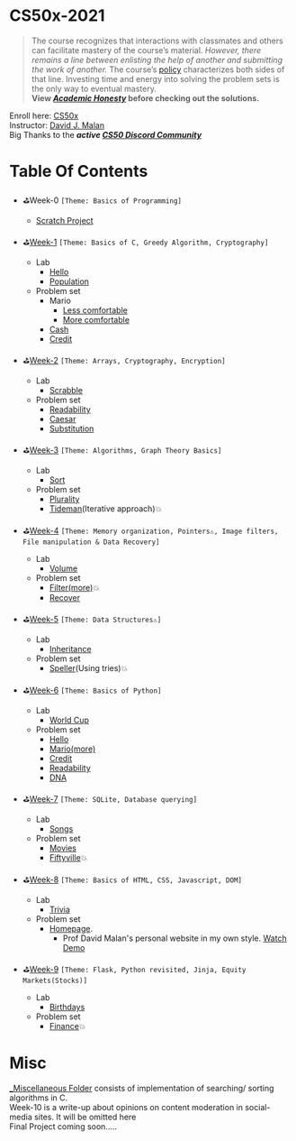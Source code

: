 # CS50x-2021
> The course recognizes that interactions with classmates and others can facilitate mastery of the course’s material. *However, there remains a line between enlisting the help of another and submitting the work of another.* The course’s [policy](https://cs50.harvard.edu/x/2021/honesty/#policy) characterizes both sides of that line. Investing time and energy into solving the problem sets is the only way to eventual mastery.\
> **View ***[Academic Honesty](https://cs50.harvard.edu/x/2021/honesty/)*** before checking out the solutions.**

Enroll here: [CS50x](https://cs50.harvard.edu/x/)\
Instructor: [David J. Malan](https://cs.harvard.edu/malan/)\
Big Thanks to the ***active [CS50 Discord Community](https://discord.com/invite/cs50)***

# Table Of Contents
- ⛳Week-0  ```[Theme: Basics of Programming]```
  - [Scratch Project](https://scratch.mit.edu/projects/422144062/)

- ⛳[Week-1](pset1/) ```[Theme: Basics of C, Greedy Algorithm, Cryptography]```
  - Lab
    - [Hello](pset1/hello)
    - [Population](pset1/population)
  - Problem set
    - Mario
      - [Less comfortable](pset1/mario-less)
      - [More comfortable](pset1/mario-more)
    - [Cash](pset1/cash)
    - [Credit](pset1/credit)
 
 - ⛳[Week-2](pset2/) ```[Theme: Arrays, Cryptography, Encryption]```
    - Lab
      - [Scrabble](pset2/scrabble)
    - Problem set
      - [Readability](pset2/readability)
      - [Caesar](pset2/caesar)
      - [Substitution](pset2/substitution)

 - ⛳[Week-3](pset3/) ```[Theme: Algorithms, Graph Theory Basics]```
    - Lab
      - [Sort](pset3/sort)
    - Problem set
      - [Plurality](pset3/plurality)
      - [Tideman](pset3/tideman)(Iterative approach)💥

 - ⛳[Week-4](pset4/) ```[Theme: Memory organization, Pointers⚠, Image filters, File manipulation & Data Recovery]```
    - Lab
      - [Volume](pset4/volume)
    - Problem set
      - [Filter(more)](pset4/filter)💥
      - [Recover](pset4/recover)
 
 - ⛳[Week-5](pset5/) ```[Theme: Data Structures⚠]```
    - Lab
      - [Inheritance](pset5/inheritance)
    - Problem set
      - [Speller](pset5/speller)(Using tries)💥 

- ⛳[Week-6](pset6/) ```[Theme: Basics of Python]```
  - Lab
    - [World Cup](pset6/worldcup)
  - Problem set
    - [Hello](pset6/hello)
    - [Mario(more)](pset6/mario)
    - [Credit](pset6/credit)
    - [Readability](pset6/readability)
    - [DNA](pset6/dna)

- ⛳[Week-7](pset7/) ```[Theme: SQLite, Database querying]```
  - Lab
    - [Songs](pset7/songs)
  - Problem set
    - [Movies](pset7/movies)
    - [Fiftyville](pset7/fiftyville)💥

- ⛳[Week-8](pset8/) ```[Theme: Basics of HTML, CSS, Javascript, DOM]```
  - Lab
    - [Trivia](pset8/trivia)
  - Problem set
    - [Homepage](pset8/homepage). 
      - Prof David Malan's personal website in my own style. [Watch Demo](https://vimeo.com/526587367)

- ⛳[Week-9](pset9/) ```[Theme: Flask, Python revisited, Jinja, Equity Markets(Stocks)]```
  - Lab
    - [Birthdays](pset9/birthdays)
  - Problem set
    - [Finance](pset9/finance)💥

# Misc
[_Miscellaneous Folder](_Miscellaneous) consists of implementation of searching/ sorting algorithms in C.\
Week-10 is a write-up about opinions on content moderation in social-media sites. It will be omitted here\
Final Project coming soon.....
